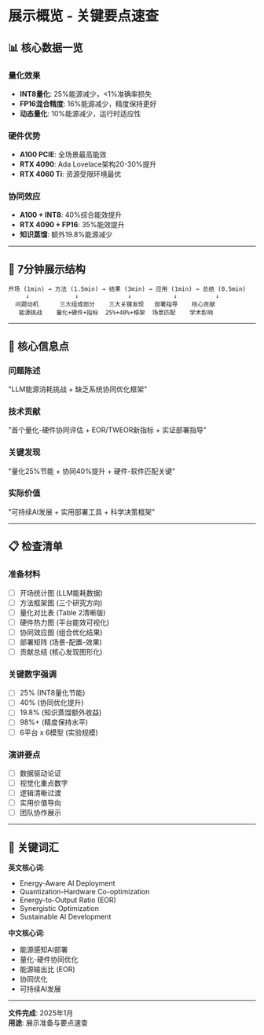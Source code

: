 # 展示概览 - 关键要点速查

## 📊 核心数据一览

### **量化效果**
- **INT8量化**: 25%能源减少，<1%准确率损失
- **FP16混合精度**: 16%能源减少，精度保持更好  
- **动态量化**: 10%能源减少，运行时适应性

### **硬件优势**
- **A100 PCIE**: 全场景最高能效
- **RTX 4090**: Ada Lovelace架构20-30%提升
- **RTX 4060 Ti**: 资源受限环境最优

### **协同效应**
- **A100 + INT8**: 40%综合能效提升
- **RTX 4090 + FP16**: 35%能效提升
- **知识蒸馏**: 额外19.8%能源减少

---

## 🎯 7分钟展示结构

```
开场 (1min) → 方法 (1.5min) → 结果 (3min) → 应用 (1min) → 总结 (0.5min)
     ↓             ↓              ↓            ↓           ↓
  问题动机      三大组成部分    三大关键发现   部署指导    核心贡献
   能源挑战    量化+硬件+指标  25%+40%+框架  场景匹配    学术影响
```

---

## 🔑 核心信息点

### **问题陈述**
"LLM能源消耗挑战 + 缺乏系统协同优化框架"

### **技术贡献**  
"首个量化-硬件协同评估 + EOR/TWEOR新指标 + 实证部署指导"

### **关键发现**
"量化25%节能 + 协同40%提升 + 硬件-软件匹配关键"

### **实际价值**
"可持续AI发展 + 实用部署工具 + 科学决策框架"

---

## 📋 检查清单

### **准备材料**
- [ ] 开场统计图 (LLM能耗数据)
- [ ] 方法框架图 (三个研究方向)  
- [ ] 量化对比表 (Table 2清晰版)
- [ ] 硬件热力图 (平台能效可视化)
- [ ] 协同效应图 (组合优化结果)
- [ ] 部署矩阵 (场景-配置-效果)
- [ ] 贡献总结 (核心发现图形化)

### **关键数字强调**
- [ ] 25% (INT8量化节能)
- [ ] 40% (协同优化提升)  
- [ ] 19.8% (知识蒸馏额外收益)
- [ ] 98%+ (精度保持水平)
- [ ] 6平台 x 6模型 (实验规模)

### **演讲要点**
- [ ] 数据驱动论证
- [ ] 视觉化重点数字
- [ ] 逻辑清晰过渡
- [ ] 实用价值导向
- [ ] 团队协作展示

---

## 🚀 关键词汇

**英文核心词**:
- Energy-Aware AI Deployment
- Quantization-Hardware Co-optimization  
- Energy-to-Output Ratio (EOR)
- Synergistic Optimization
- Sustainable AI Development

**中文核心词**:
- 能源感知AI部署
- 量化-硬件协同优化
- 能源输出比 (EOR)
- 协同优化
- 可持续AI发展

---

**文件完成**: 2025年1月  
**用途**: 展示准备与要点速查 